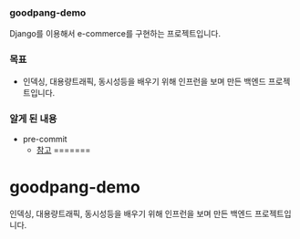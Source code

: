### goodpang-demo
Django를 이용해서 e-commerce를 구현하는 프로젝트입니다.


### 목표
- 인덱싱, 대용량트래픽, 동시성등을 배우기 위해 인프런을 보며 만든 백엔드 프로젝트입니다.


### 알게 된 내용
- pre-commit
    - [참고](https://www.daleseo.com/pre-commit/)
=======
# goodpang-demo
인덱싱, 대용량트래픽, 동시성등을 배우기 위해 인프런을 보며 만든 백엔드 프로젝트입니다.
